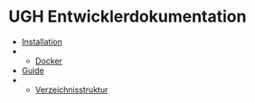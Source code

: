 # UGH Entwicklerdokumentation

* [Installation](10.installation)
* * [Docker](10.installation/10.docker.md)
* [Guide](20.guide)
* * [Verzeichnisstruktur](20.guide/10.directory-structure.md)